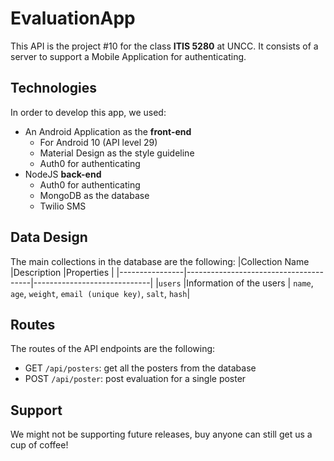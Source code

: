 
# EvaluationApp
This API is the project #10 for the class **ITIS 5280** at UNCC. It consists of a server to support a Mobile Application for authenticating. 


## Technologies

In order to develop this app, we used:
- An Android Application as the **front-end**
	- For Android 10 (API level 29)
	- Material Design as the style guideline
	- Auth0 for authenticating
- NodeJS **back-end**
	- Auth0 for authenticating
	- MongoDB as the database
	- Twilio SMS 

## Data Design
The main collections in the database are the following:
|Collection Name |Description                    		 |Properties				   |
|----------------|---------------------------------------|-----------------------------|
|`users`		 |Information of the users       		 | `name`, `age`, `weight`, `email (unique key)`, `salt`, `hash`|

## Routes
The routes of the API endpoints are the following:
- GET `/api/posters`: get all the posters from the database
- POST `/api/poster`: post evaluation for a single poster


## Support

We might not be supporting future releases, buy anyone can still get us a cup of coffee!
